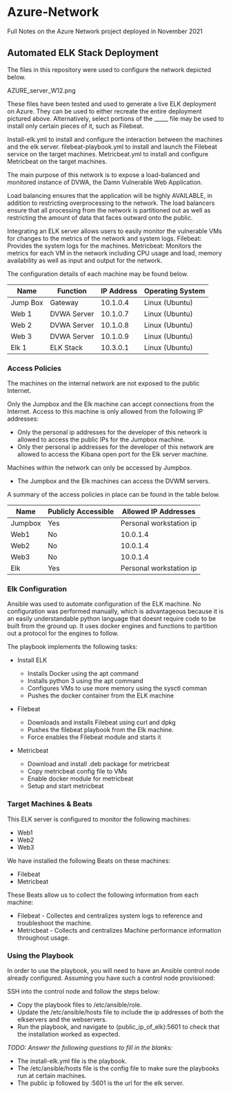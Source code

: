 # Azure-Network
Full Notes on the Azure Network project deployed in November 2021
## Automated ELK Stack Deployment

The files in this repository were used to configure the network depicted below.

AZURE_server_W12.png

These files have been tested and used to generate a live ELK deployment on Azure. They can be used to either recreate the entire deployment pictured above. Alternatively, select portions of the _____ file may be used to install only certain pieces of it, such as Filebeat.

Install-elk.yml to install and configure the interaction between the machines and the elk server.
filebeat-playbook.yml to install and launch the Filebeat service on the target machines.
Metricbeat.yml to install and configure Metricbeat on the target machines.

The main purpose of this network is to expose a load-balanced and monitored instance of DVWA, the Damn Vulnerable Web Application.

Load balancing ensures that the application will be highly AVAILABLE, in addition to restricting overprocessing to the network.
The load balancers ensure that all processing from the network is partitioned out as well as restricting the amount of data that faces outward onto the public.


Integrating an ELK server allows users to easily monitor the vulnerable VMs for changes to the metrics of the network and system logs.
Filebeat: Provides the system logs for the machines.
Metricbeat: Monitors the metrics for each VM in the network including CPU usage and load, memory availability as well as input and output for the network.

The configuration details of each machine may be found below.

| Name     | Function  |IP Address | Operating System |
|----------|-----------|-----------|------------------|
| Jump Box | Gateway   | 10.1.0.4  | Linux (Ubuntu)   |
| Web 1    |DVWA Server| 10.1.0.7  | Linux (Ubuntu)   |
| Web 2    |DVWA Server| 10.1.0.8  | Linux (Ubuntu)   |
| Web 3    |DVWA Server| 10.1.0.9  | Linux (Ubuntu)   |
| Elk 1    | ELK Stack | 10.3.0.1  | Linux (Ubuntu)   |

### Access Policies

The machines on the internal network are not exposed to the public Internet. 

Only the Jumpbox and the Elk machine can accept connections from the Internet. Access to this machine is only allowed from the following IP addresses:
  - Only the personal ip addresses for the developer of this network is allowed to access the public IPs for the Jumpbox machine.
  - Only ther personal ip addresses for the developer of this network are allowed to access the Kibana open port for the Elk server machine.
 
Machines within the network can only be accessed by Jumpbox.
  - The Jumpbox and the Elk machines can access the DVWM servers.

A summary of the access policies in place can be found in the table below.

| Name     | Publicly Accessible | Allowed IP Addresses  |
|----------|---------------------|-----------------------|
| Jumpbox  | Yes                 |Personal workstation ip| 
| Web1     | No                  | 10.0.1.4              |
| Web2     | No                  | 10.0.1.4              |
| Web3     | No                  | 10.0.1.4              |
| Elk      | Yes                 |Personal workstation ip|

### Elk Configuration

Ansible was used to automate configuration of the ELK machine. No configuration was performed manually, which is advantageous because it is an easily understandable python language that doesnt require code to be built from the ground up. It uses docker engines and functions to partition out a protocol for the engines to follow.

The playbook implements the following tasks:
- Install ELK
  - Installs Docker using the apt command
  - Installs python 3 using the apt command
  - Configures VMs to use more memory using the sysctl comman
  - Pushes the docker container from the ELK machine

- Filebeat
  - Downloads and installs Filebeat using curl and dpkg
  - Pushes the filebeat playbook from the Elk machine.
  - Force enables the Filebeat module and starts it

- Metricbeat
  - Download and install .deb package for metricbeat
  - Copy metricbeat config file to VMs
  - Enable docker module for metricbeat
  - Setup and start metricbeat

### Target Machines & Beats
This ELK server is configured to monitor the following machines:
  - Web1
  - Web2
  - Web3

We have installed the following Beats on these machines:
  - Filebeat
  - Metricbeat

These Beats allow us to collect the following information from each machine:
  - Filebeat - Collectes and centralizes system logs to reference and troubleshoot the machine.
  - Metricbeat - Collects and centralizes Machine performance information throughout usage.

### Using the Playbook
In order to use the playbook, you will need to have an Ansible control node already configured. Assuming you have such a control node provisioned: 

SSH into the control node and follow the steps below:
- Copy the playbook files to /etc/ansible/role.
- Update the /etc/ansible/hosts file to include the ip addresses of both the elkservers and the webservers.
- Run the playbook, and navigate to (public_ip_of_elk):5601 to check that the installation worked as expected.

_TODO: Answer the following questions to fill in the blanks:_
  - The install-elk.yml file is the playbook.
  - The /etc/ansible/hosts file is the config file to make sure the playbooks run at certain machines.
  - The public ip followed by :5601 is the url for the elk server.
